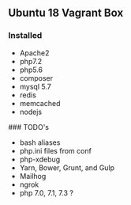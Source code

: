 ## Ubuntu 18 Vagrant Box

### Installed

* Apache2
* php7.2
* php5.6
* composer
* mysql 5.7
* redis
* memcached
* nodejs

### TODO's

* bash aliases
* php.ini files from conf
* php-xdebug
* Yarn, Bower, Grunt, and Gulp
* Mailhog
* ngrok
* php 7.0, 7.1, 7.3 ?